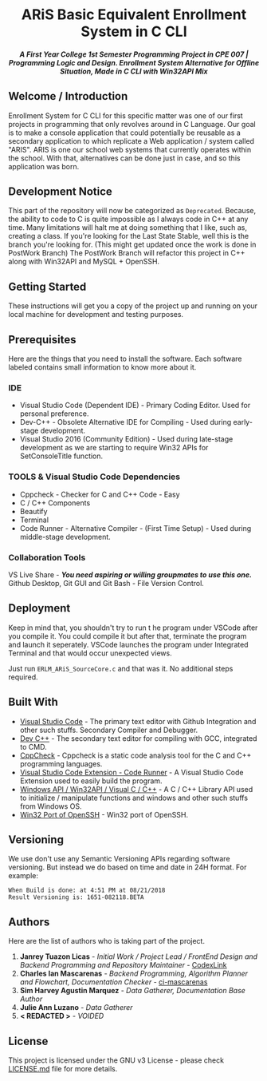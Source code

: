 <h1 align="center">ARiS Basic Equivalent Enrollment System in C CLI</h1>
<h5 align="center">A First Year College 1st Semester Programming Project in CPE 007 | Programming Logic and Design. Enrollment System Alternative for Offline Situation, Made in C CLI with Win32API Mix</h5>

## Welcome / Introduction

Enrollment System for C CLI for this specific matter was one of our first projects in programming that only revolves around in C Language. Our goal is to make a console application that could potentially be reusable as a secondary application to which replicate a Web application / system called "ARIS". ARIS is one our school web systems that currently operates within the school. With that, alternatives can be done just in case, and so this application was born.

## Development Notice

This part of the repository will now be categorized as `Deprecated`. Because, the ability to code to C is quite impossible as I always code in C++ at any time. Many limitations will halt me at doing something that I like, such as, creating a class. If you're looking for the Last State Stable, well this is the branch you're looking for. (This might get updated once the work is done in PostWork Branch) The PostWork Branch will refactor this project in C++ along with Win32API and MySQL + OpenSSH.

## Getting Started

These instructions will get you a copy of the project up and running on your local machine for development and testing purposes.

## Prerequisites

Here are the things that you need to install the software. Each software labeled contains small information to know more about it.

### IDE

- Visual Studio Code (Dependent IDE) - Primary Coding Editor. Used for personal preference.
- Dev-C++ - Obsolete Alternative IDE for Compiling - Used during early-stage development.
- Visual Studio 2016 (Community Edition) - Used during late-stage development as we are starting to require Win32 APIs for SetConsoleTitle function.

### TOOLS & Visual Studio Code Dependencies

- Cppcheck - Checker for C and C++ Code - Easy
- C / C++ Components
- Beautify
- Terminal
- Code Runner - Alternative Compiler - (First Time Setup) - Used during middle-stage development.

### Collaboration Tools

VS Live Share - ***You need aspiring or willing groupmates to use this one.***
Github Desktop, Git GUI and Git Bash - File Version Control.

## Deployment

Keep in mind that, you shouldn't try to run t he program under VSCode after you compile it. You could compile it but after that, terminate the program and launch it seperately. VSCode launches the program under Integrated Terminal and that would occur unexpected views.

Just run `ERLM_ARiS_SourceCore.c` and that was it. No additional steps required.


## Built With

- [Visual Studio Code](https://code.visualstudio.com/) - The primary text editor with Github Integration and other such stuffs. Secondary Compiler and Debugger.
- [Dev C++](http://www.bloodshed.net/devcpp.html) - The secondary text editor for compiling with GCC, integrated to CMD.
- [CppCheck](http://cppcheck.sourceforge.net/) - Cppcheck is a static code analysis tool for the C and C++ programming languages.
- [Visual Studio Code Extension - Code Runner](https://github.com/formulahendry/vscode-code-runner) - A Visual Studio Code Extension used to easily build the program.
- [Windows API / Win32API / Visual C / C++](https://docs.microsoft.com/en-us/windows/desktop/apiindex/windows-api-list) - A C / C++ Library API used to initialize / manipulate functions and windows and other such stuffs from Windows OS.
- [Win32 Port of OpenSSH](https://github.com/PowerShell/Win32-OpenSSH) - Win32 port of OpenSSH.

## Versioning

We use don't use any Semantic Versioning APIs regarding software versioning. But instead we do based on time and date in 24H format. For example:

```text
When Build is done: at 4:51 PM at 08/21/2018
Result Versioning is: 1651-082118.BETA
```

## Authors

Here are the list of authors who is taking part of the project.

1. **Janrey Tuazon Licas** - *Initial Work / Project Lead / FrontEnd Design and Backend Programming and Repository Maintainer* - [CodexLink](https://github.com/CodexLink)
2. **Charles Ian Mascarenas** - *Backend Programming, Algorithm Planner and Flowchart, Documentation Checker* - [ci-mascarenas](https://github.com/ci-mascarenas)
3. **Sim Harvey Agustin Marquez** - *Data Gatherer, Documentation Base Author*
4. **Julie Ann Luzano** - *Data Gatherer*
5. **< REDACTED >** - *VOIDED*

## License

This project is licensed under the GNU v3 License - please check [LICENSE.md](https://github.com/CodexLink/ARiSEquivERLMS_C_CLI/blob/master/README.md) file for more details.